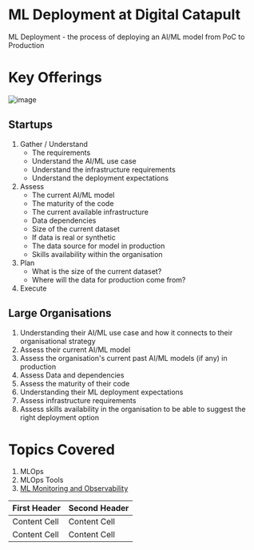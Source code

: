# ML Deployment at Digital Catapult

ML Deployment - the process of deploying an AI/ML model from PoC to Production

# Key Offerings
![image](https://github.com/hema-dc/ML-Deployment/assets/93590728/39b27746-7cfb-41ca-9907-f5fe6789e753)


## Startups
1. Gather / Understand
      * The requirements
      * Understand the AI/ML use case
      * Understand the infrastructure requirements
      * Understand the deployment expectations
2. Assess
      * The current AI/ML model
      * The maturity of the code
      * The current available infrastructure
      * Data dependencies
      * Size of the current dataset
      * If data is real or synthetic
      * The data source for model in production
      * Skills availability within the organisation
 3. Plan
      * What is the size of the current dataset?
      * Where will the data for production come from?
4. Execute

## Large Organisations
1. Understanding their AI/ML use case and how it connects to their organisational strategy
2. Assess their current AI/ML model
3. Assess the organisation's current past AI/ML models (if any) in production
4. Assess Data and dependencies
5. Assess the maturity of their code
6. Understanding their ML deployment expectations
7. Assess infrastructure requirements
8. Assess skills availability in the organisation to be able to suggest the right deployment option


# Topics Covered
1. MLOps 
2. MLOps Tools
3. [ML Monitoring and Observability](https://github.com/hema-dc/ML-Deployment/blob/main/Offerings/Observability.md)


| First Header  | Second Header |
| ------------- | ------------- |
| Content Cell  | Content Cell  |
| Content Cell  | Content Cell  |
